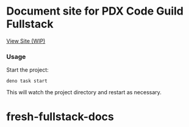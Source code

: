 # Document site for PDX Code Guild Fullstack

[View Site (WIP)](https://fresh-fullstack-docs.deno.dev/docs/toc)

### Usage

Start the project:

```
deno task start
```

This will watch the project directory and restart as necessary.
# fresh-fullstack-docs
